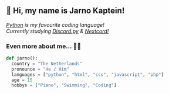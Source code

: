 <h2>👋 Hi, my name is Jarno Kaptein!</h2>
<p><em><a href="https://www.python.org/">Python</a> is my favourite coding language!<br>Currently studying <a href="https://github.com/Rapptz/discord.py">Discord.py</a> & <a href ="https://github.com/nextcord/nextcord">Nextcord!</a></em></p>

### Even more about me... 👨‍💻

```python
def jarno():
  country = "The Netherlands"
  pronounce = "He / Him"
  languages = ["python", "html", "css", "javascript", "php"]
  age = 15
  hobbys = ["Piano", "Swimming", "Coding"]
```
